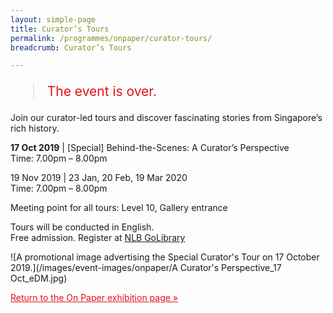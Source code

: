 ```yaml
---
layout: simple-page
title: Curator’s Tours
permalink: /programmes/onpaper/curator-tours/
breadcrumb: Curator’s Tours

---
```


<blockquote style="color: #E21216; font-size: 150%;">The event is over.</blockquote>

Join our curator-led tours and discover fascinating stories from Singapore’s rich history.

__17 Oct 2019__ | &#91;Special&#93; Behind-the-Scenes: A Curator’s Perspective
<br/>
Time: 7.00pm – 8.00pm

19 Nov 2019 | 23 Jan, 20 Feb, 19 Mar 2020
<br/>
Time: 7.00pm – 8.00pm

Meeting point for all tours: Level 10, Gallery entrance

Tours will be conducted in English.
<br/>
Free admission. Register at [NLB GoLibrary](www.nlb.gov.sg/golibrary)

![A promotional image advertising the Special Curator's Tour on 17 October 2019.](/images/event-images/onpaper/A Curator's Perspective_17 Oct_eDM.jpg)

<a href="/exhibitions/past-exhibitions/onpaper/" style="color:#E21216;">Return to the On Paper exhibition page &#187;</a>
